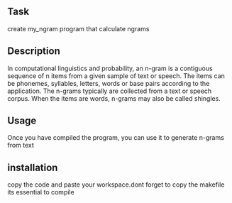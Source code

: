## Task
create my_ngram program that calculate ngrams

## Description
In computational linguistics and probability, an n-gram is a contiguous sequence of n items from a given sample of text or speech. The items can be phonemes, syllables, letters, words or base pairs according to the application. The n-grams typically are collected from a text or speech corpus. When the items are words, n-grams may also be called shingles.

## Usage
Once you have compiled the program, you can use it to generate n-grams from text 

## installation
copy the code and paste your workspace.dont forget to copy the makefile its essential to compile

